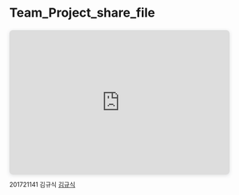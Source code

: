 # Team_Project_share_file
<div style="position: relative; width: 100%; height: 0; padding-top: 56.2500%;
 padding-bottom: 48px; box-shadow: 0 2px 8px 0 rgba(63,69,81,0.16); margin-top: 1.6em; margin-bottom: 0.9em; overflow: hidden;
 border-radius: 8px; will-change: transform;">
  <iframe style="position: absolute; width: 100%; height: 100%; top: 0; left: 0; border: none; padding: 0;margin: 0;"
    src="https:&#x2F;&#x2F;www.canva.com&#x2F;design&#x2F;DAEfZ60tfoo&#x2F;view?embed">
  </iframe>
</div>
201721141 김규식 <a href="https:&#x2F;&#x2F;www.canva.com&#x2F;design&#x2F;DAEfZ60tfoo&#x2F;view?utm_content=DAEfZ60tfoo&amp;utm_campaign=designshare&amp;utm_medium=embeds&amp;utm_source=link" target="_blank" rel="noopener">김규식</a>
<br><br>
